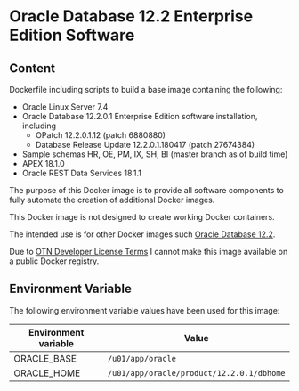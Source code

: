 # Oracle Database 12.2 Enterprise Edition Software

## Content

Dockerfile including scripts to build a base image containing the following:

* Oracle Linux Server 7.4
* Oracle Database 12.2.0.1 Enterprise Edition software installation, including
  * OPatch 12.2.0.1.12 (patch 6880880)
  * Database Release Update 12.2.0.1.180417 (patch 27674384)
* Sample schemas HR, OE, PM, IX, SH, BI (master branch as of build time)
* APEX 18.1.0
* Oracle REST Data Services 18.1.1

The purpose of this Docker image is to provide all software components to fully automate the creation of additional Docker images.

This Docker image is not designed to create working Docker containers.

The intended use is for other Docker images such [Oracle Database 12.2](https://github.com/PhilippSalvisberg/docker-odb/blob/master/OracleDatabase/12.2).

Due to [OTN Developer License Terms](http://www.oracle.com/technetwork/licenses/standard-license-152015.html) I cannot make this image available on a public Docker registry.

## Environment Variable

The following environment variable values have been used for this image:

Environment variable | Value
-------------------- | -------------
ORACLE_BASE | ```/u01/app/oracle```
ORACLE_HOME | ```/u01/app/oracle/product/12.2.0.1/dbhome```
